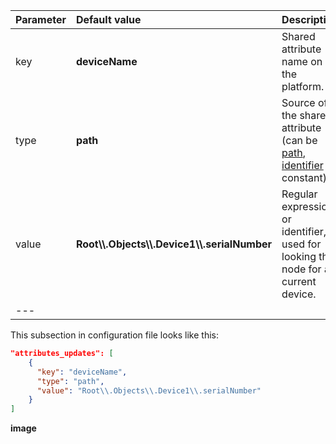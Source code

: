 | **Parameter** | **Default value**                                 | **Description**                                                                                           |
|:--------------|:--------------------------------------------------|-----------------------------------------------------------------------------------------------------------|
| key           | **deviceName**                                    | Shared attribute name on the platform.                                                                    |
| type          | **path**                                          | Source of the shared attribute (can be [path](#path-types), [identifier](#identifier-types) or constant). |
| value         | **Root\\\\.Objects\\\\.Device1\\\\.serialNumber** | Regular expression or identifier, is used for looking the node for a current device.                      |
| ---           |                                                   |                                                                                                           |

This subsection in configuration file looks like this:

```json
"attributes_updates": [
    {
      "key": "deviceName",
      "type": "path",
      "value": "Root\\.Objects\\.Device1\\.serialNumber"
    }
]
```

**image**
